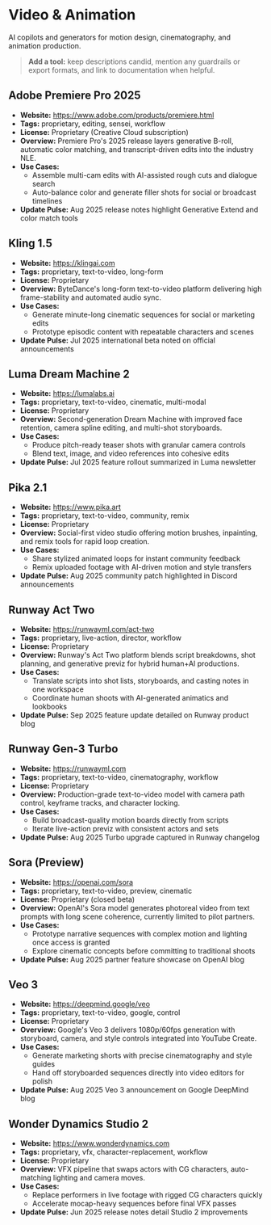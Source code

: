# Video & Animation

AI copilots and generators for motion design, cinematography, and animation production.

> **Add a tool:** keep descriptions candid, mention any guardrails or export formats, and link to documentation when helpful.

## Adobe Premiere Pro 2025
- **Website:** https://www.adobe.com/products/premiere.html
- **Tags:** proprietary, editing, sensei, workflow
- **License:** Proprietary (Creative Cloud subscription)
- **Overview:** Premiere Pro's 2025 release layers generative B-roll, automatic color matching, and transcript-driven edits into the industry NLE.
- **Use Cases:**
  - Assemble multi-cam edits with AI-assisted rough cuts and dialogue search
  - Auto-balance color and generate filler shots for social or broadcast timelines
- **Update Pulse:** Aug 2025 release notes highlight Generative Extend and color match tools

## Kling 1.5
- **Website:** https://klingai.com
- **Tags:** proprietary, text-to-video, long-form
- **License:** Proprietary
- **Overview:** ByteDance's long-form text-to-video platform delivering high frame-stability and automated audio sync.
- **Use Cases:**
  - Generate minute-long cinematic sequences for social or marketing edits
  - Prototype episodic content with repeatable characters and scenes
- **Update Pulse:** Jul 2025 international beta noted on official announcements

## Luma Dream Machine 2
- **Website:** https://lumalabs.ai
- **Tags:** proprietary, text-to-video, cinematic, multi-modal
- **License:** Proprietary
- **Overview:** Second-generation Dream Machine with improved face retention, camera spline editing, and multi-shot storyboards.
- **Use Cases:**
  - Produce pitch-ready teaser shots with granular camera controls
  - Blend text, image, and video references into cohesive edits
- **Update Pulse:** Jul 2025 feature rollout summarized in Luma newsletter

## Pika 2.1
- **Website:** https://www.pika.art
- **Tags:** proprietary, text-to-video, community, remix
- **License:** Proprietary
- **Overview:** Social-first video studio offering motion brushes, inpainting, and remix tools for rapid loop creation.
- **Use Cases:**
  - Share stylized animated loops for instant community feedback
  - Remix uploaded footage with AI-driven motion and style transfers
- **Update Pulse:** Aug 2025 community patch highlighted in Discord announcements

## Runway Act Two
- **Website:** https://runwayml.com/act-two
- **Tags:** proprietary, live-action, director, workflow
- **License:** Proprietary
- **Overview:** Runway's Act Two platform blends script breakdowns, shot planning, and generative previz for hybrid human+AI productions.
- **Use Cases:**
  - Translate scripts into shot lists, storyboards, and casting notes in one workspace
  - Coordinate human shoots with AI-generated animatics and lookbooks
- **Update Pulse:** Sep 2025 feature update detailed on Runway product blog

## Runway Gen-3 Turbo
- **Website:** https://runwayml.com
- **Tags:** proprietary, text-to-video, cinematography, workflow
- **License:** Proprietary
- **Overview:** Production-grade text-to-video model with camera path control, keyframe tracks, and character locking.
- **Use Cases:**
  - Build broadcast-quality motion boards directly from scripts
  - Iterate live-action previz with consistent actors and sets
- **Update Pulse:** Aug 2025 Turbo upgrade captured in Runway changelog

## Sora (Preview)
- **Website:** https://openai.com/sora
- **Tags:** proprietary, text-to-video, preview, cinematic
- **License:** Proprietary (closed beta)
- **Overview:** OpenAI's Sora model generates photoreal video from text prompts with long scene coherence, currently limited to pilot partners.
- **Use Cases:**
  - Prototype narrative sequences with complex motion and lighting once access is granted
  - Explore cinematic concepts before committing to traditional shoots
- **Update Pulse:** Aug 2025 partner feature showcase on OpenAI blog

## Veo 3
- **Website:** https://deepmind.google/veo
- **Tags:** proprietary, text-to-video, google, control
- **License:** Proprietary
- **Overview:** Google's Veo 3 delivers 1080p/60fps generation with storyboard, camera, and style controls integrated into YouTube Create.
- **Use Cases:**
  - Generate marketing shorts with precise cinematography and style guides
  - Hand off storyboarded sequences directly into video editors for polish
- **Update Pulse:** Aug 2025 Veo 3 announcement on Google DeepMind blog

## Wonder Dynamics Studio 2
- **Website:** https://www.wonderdynamics.com
- **Tags:** proprietary, vfx, character-replacement, workflow
- **License:** Proprietary
- **Overview:** VFX pipeline that swaps actors with CG characters, auto-matching lighting and camera moves.
- **Use Cases:**
  - Replace performers in live footage with rigged CG characters quickly
  - Accelerate mocap-heavy sequences before final VFX passes
- **Update Pulse:** Jun 2025 release notes detail Studio 2 improvements
